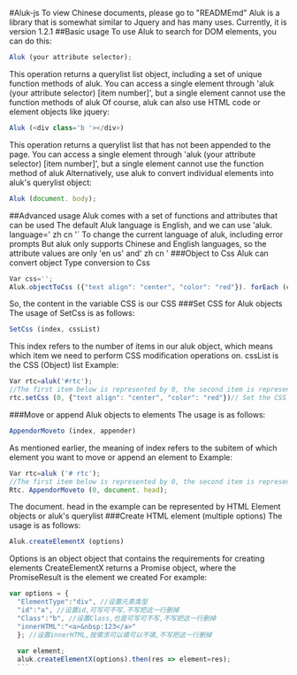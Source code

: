 #Aluk-js
To view Chinese documents, please go to "READMEmd"
Aluk is a library that is somewhat similar to Jquery and has many uses. Currently, it is version 1.2.1
##Basic usage
To use Aluk to search for DOM elements, you can do this:
```JavaScript
Aluk (your attribute selector);
```
This operation returns a querylist list object, including a set of unique function methods of aluk. You can access a single element through 'aluk (your attribute selector) [item number]', but a single element cannot use the function methods of aluk
Of course, aluk can also use HTML code or element objects like jquery:
```JavaScript
Aluk (<div class='b '></div>)
```
This operation returns a querylist list that has not been appended to the page. You can access a single element through 'aluk (your attribute selector) [item number]', but a single element cannot use the function method of aluk
Alternatively, use aluk to convert individual elements into aluk's querylist object:
```JavaScript
Aluk (document. body);
```
##Advanced usage
Aluk comes with a set of functions and attributes that can be used
The default Aluk language is English, and we can use 'aluk. language=' zh cn '` To change the current language of aluk, including error prompts
But aluk only supports Chinese and English languages, so the attribute values are only 'en us' and' zh cn '
###Object to Css
Aluk can convert object Type conversion to Css
```JavaScript
Var css='';
Aluk.objectToCss ({"text align": "center", "color": "red"}). forEach (cssl=>{css+=cssl;})
```
So, the content in the variable CSS is our CSS
###Set CSS for Aluk objects
The usage of SetCss is as follows:
```JavaScript
SetCss (index, cssList)
```
This index refers to the number of items in our aluk object, which means which item we need to perform CSS modification operations on. cssList is the CSS (Object) list
Example:
```JavaScript
Var rtc=aluk('#rtc');
//The first item below is represented by 0, the second item is represented by 1, and so on
rtc.setCss (0, {"text align": "center", "color": "red"})// Set the CSS attribute on div rtc, which returns the number of rows in CSS
```
###Move or append Aluk objects to elements
The usage is as follows:
```JavaScript
AppendorMoveto (index, appender)
```
As mentioned earlier, the meaning of index refers to the subitem of which element you want to move or append an element to
Example:
```JavaScript
Var rtc=aluk ('# rtc');
//The first item below is represented by 0, the second item is represented by 1, and so on
Rtc. AppendorMoveto (0, document. head);
```
The document. head in the example can be represented by HTML Element objects or aluk's querylist
###Create HTML element (multiple options)
The usage is as follows:
```JavaScript
Aluk.createElementX (options)
```
Options is an object object that contains the requirements for creating elements
CreateElementX returns a Promise object, where the PromiseResult is the element we created
For example:
  ```javascript
  var options = {
    "ElementType":"div", //设置元素类型
    "id":"a", //设置id,可写可不写,不写把这一行删掉
    "Class":"b", //设置Class,也是可写可不写,不写把这一行删掉
    "innerHTML":"<a>&nbsp:123</a>"
    }; //设置innerHTML,按需求可以填可以不填,不写把这一行删掉
    
    var element;
    aluk.createElementX(options).then(res => element=res);
    ```

